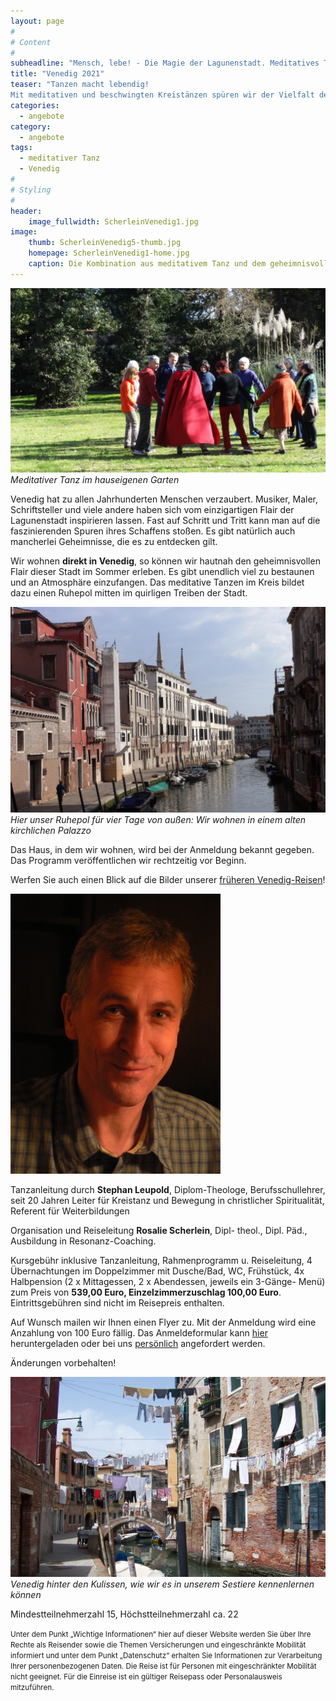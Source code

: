 ```yaml
---
layout: page
#
# Content
#
subheadline: "Mensch, lebe! - Die Magie der Lagunenstadt. Meditatives Tanzen und geheimnisvolle Entdeckungstouren in Venedig vom 14.-18. August 2021"
title: "Venedig 2021"
teaser: "Tanzen macht lebendig!
Mit meditativen und beschwingten Kreistänzen spüren wir der Vielfalt des Lebens nach. Wir begegnen uns selbst, unserer Heiterkeit, Sehnsucht und Hoffnung im körperlichen Ausdruck der Bewegungen. In der Tanzgemeinschaft erfahren wir Lebensfreude und Inspiration, Leichtigkeit mischt sich mit Tiefgang."
categories:
  - angebote
category:
  - angebote
tags:
  - meditativer Tanz
  - Venedig
#
# Styling
#
header:
    image_fullwidth: ScherleinVenedig1.jpg
image:
    thumb: ScherleinVenedig5-thumb.jpg
    homepage: ScherleinVenedig1-home.jpg
    caption: Die Kombination aus meditativem Tanz und dem geheimnisvollen Flair der Stadt macht den ganz besonderen Charakter dieses Angebots aus.
---
```

![Meditativer Tanz im hauseigenen Garten](/images/scherleinvenedig13.jpg)
*Meditativer Tanz im hauseigenen Garten*

Venedig hat zu allen Jahrhunderten Menschen verzaubert. Musiker, Maler, Schriftsteller und viele andere haben sich vom einzigartigen Flair der Lagunenstadt inspirieren lassen.
Fast auf Schritt und Tritt kann man auf die faszinierenden Spuren ihres Schaffens stoßen. Es gibt natürlich auch mancherlei Geheimnisse, die es zu entdecken gilt.

Wir wohnen **direkt in Venedig**, so können wir hautnah den geheimnisvollen Flair dieser Stadt im Sommer erleben. Es gibt unendlich viel zu bestaunen und an Atmosphäre einzufangen. Das meditative Tanzen im Kreis bildet dazu einen Ruhepol mitten im quirligen Treiben der Stadt.

![Unser Palazzo von außen](/images/scherleinvenedig12.jpg)
*Hier unser Ruhepol für vier Tage von außen: Wir wohnen in einem alten kirchlichen Palazzo*

Das Haus, in dem wir wohnen, wird bei der Anmeldung bekannt gegeben. Das Programm veröffentlichen wir rechtzeitig vor Beginn.

Werfen Sie auch einen Blick auf die Bilder unserer [früheren Venedig-Reisen](/impressionen/venedig/)!

![Stephan Leupold](/images/stephan_leupold.jpg)

Tanzanleitung durch **Stephan Leupold**, Diplom-Theologe, Berufsschullehrer, seit 20 Jahren Leiter für Kreistanz und Bewegung in christlicher Spiritualität, Referent für Weiterbildungen

Organisation und Reiseleitung **Rosalie Scherlein**, Dipl- theol., Dipl. Päd., Ausbildung in Resonanz-Coaching.

Kursgebühr inklusive Tanzanleitung, Rahmenprogramm u. Reiseleitung, 4 Übernachtungen im Doppelzimmer mit Dusche/Bad, WC, Frühstück, 4x Halbpension (2 x Mittagessen, 2 x Abendessen, jeweils ein 3-Gänge- Menü) zum Preis von **539,00 Euro, Einzelzimmerzuschlag 100,00 Euro**. Eintrittsgebühren sind nicht im Reisepreis enthalten.

Auf Wunsch mailen wir Ihnen einen Flyer zu. Mit der Anmeldung wird eine Anzahlung von 100 Euro fällig. Das Anmeldeformular kann [hier](/anmeldung/) heruntergeladen oder bei uns [persönlich](/kontakt/) angefordert werden.

Änderungen vorbehalten!

![Venedig hinter den Kulissen](/images/ScherleinVenedig10.jpg)
*Venedig hinter den Kulissen, wie wir es in unserem Sestiere kennenlernen können*

Mindestteilnehmerzahl 15, Höchstteilnehmerzahl ca. 22

<body><small>
	Unter dem Punkt „Wichtige Informationen“ hier auf dieser Website werden Sie über Ihre Rechte als Reisender sowie die Themen Versicherungen und eingeschränkte Mobilität informiert und unter dem Punkt „Datenschutz“ erhalten Sie Informationen zur Verarbeitung Ihrer personenbezogenen Daten. Die Reise ist für Personen mit eingeschränkter Mobilität nicht geeignet. Für die Einreise ist ein gültiger Reisepass oder Personalausweis mitzuführen.
</small></body>
